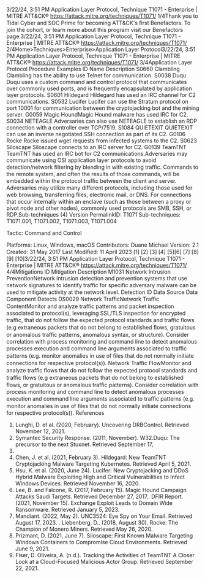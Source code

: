 3/22/24, 3:51 PM Application Layer Protocol, Technique T1071 - Enterprise | MITRE ATT&CK®
https://attack.mitre.org/techniques/T1071/ 1/4Thank you to Tidal Cyber and SOC Prime for becoming ATT&CK's ﬁrst Benefactors. To join the cohort, or learn more about this program visit our
Benefactors page.3/22/24, 3:51 PM Application Layer Protocol, Technique T1071 - Enterprise | MITRE ATT&CK®
https://attack.mitre.org/techniques/T1071/ 2/4Home>Techniques>Enterprise>Application Layer Protocol3/22/24, 3:51 PM Application Layer Protocol, Technique T1071 - Enterprise | MITRE ATT&CK®
https://attack.mitre.org/techniques/T1071/ 3/4Application Layer Protocol
Procedure Examples
ID Name Description
S0660 Clambling Clambling has the ability to use Telnet for communication.
S0038 Duqu Duqu uses a custom command and control protocol that communicates over commonly used ports, and is
frequently encapsulated by application layer protocols.
S0601 Hildegard Hildegard has used an IRC channel for C2 communications.
S0532 Lucifer Lucifer can use the Stratum protocol on port 10001 for communication between the cryptojacking bot and the
mining server.
G0059 Magic
HoundMagic Hound malware has used IRC for C2.
S0034 NETEAGLE Adversaries can also use NETEAGLE to establish an RDP connection with a controller over TCP/7519.
S1084 QUIETEXIT QUIETEXIT can use an inverse negotiated SSH connection as part of its C2.
G0106 Rocke Rocke issued wget requests from infected systems to the C2.
S0623 Siloscape Siloscape connects to an IRC server for C2.
G0139 TeamTNT TeamTNT has used an IRC bot for C2 communications.Adversaries may communicate using OSI application layer protocols to avoid detection/network ﬁltering by blending in with existing traﬃc.
Commands to the remote system, and often the results of those commands, will be embedded within the protocol traﬃc between the client
and server.
Adversaries may utilize many different protocols, including those used for web browsing, transferring ﬁles, electronic mail, or DNS. For
connections that occur internally within an enclave (such as those between a proxy or pivot node and other nodes), commonly used
protocols are SMB, SSH, or RDP.Sub-techniques (4)
Version PermalinkID: T1071
Sub-techniques:  T1071.001, T1071.002, T1071.003, T1071.004

Tactic: Command and Control

Platforms: Linux, Windows, macOS
Contributors: Duane Michael
Version: 2.1
Created: 31 May 2017
Last Modiﬁed: 11 April 2023
[1]
[2]
[3]
[4]
[5][6]
[7]
[8]
[9]
[10]3/22/24, 3:51 PM Application Layer Protocol, Technique T1071 - Enterprise | MITRE ATT&CK®
https://attack.mitre.org/techniques/T1071/ 4/4Mitigations
ID Mitigation Description
M1031 Network Intrusion
PreventionNetwork intrusion detection and prevention systems that use network signatures to identify traﬃc for
speciﬁc adversary malware can be used to mitigate activity at the network level.
Detection
ID Data Source Data Component Detects
DS0029 Network TraﬃcNetwork Traﬃc
ContentMonitor and analyze traﬃc patterns and packet inspection associated to protocol(s),
leveraging SSL/TLS inspection for encrypted traﬃc, that do not follow the expected
protocol standards and traﬃc ﬂows (e.g extraneous packets that do not belong to
established ﬂows, gratuitous or anomalous traﬃc patterns, anomalous syntax, or
structure). Consider correlation with process monitoring and command line to detect
anomalous processes execution and command line arguments associated to traﬃc
patterns (e.g. monitor anomalies in use of ﬁles that do not normally initiate connections
for respective protocol(s)).
Network Traﬃc
FlowMonitor and analyze traﬃc ﬂows that do not follow the expected protocol standards and
traﬃc ﬂows (e.g extraneous packets that do not belong to established ﬂows, or
gratuitous or anomalous traﬃc patterns). Consider correlation with process monitoring
and command line to detect anomalous processes execution and command line
arguments associated to traﬃc patterns (e.g. monitor anomalies in use of ﬁles that do
not normally initiate connections for respective protocol(s)).
References
1. Lunghi, D. et al. (2020, February). Uncovering DRBControl.
Retrieved November 12, 2021.
2. Symantec Security Response. (2011, November). W32.Duqu:
The precursor to the next Stuxnet. Retrieved September 17,
2015.
3. Chen, J. et al. (2021, February 3). Hildegard: New TeamTNT
Cryptojacking Malware Targeting Kubernetes. Retrieved April
5, 2021.
4. Hsu, K. et al. (2020, June 24). Lucifer: New Cryptojacking and
DDoS Hybrid Malware Exploiting High and Critical
Vulnerabilities to Infect Windows Devices. Retrieved November
16, 2020.
5. Lee, B. and Falcone, R. (2017, February 15). Magic Hound
Campaign Attacks Saudi Targets. Retrieved December 27,
2017.. DFIR Report. (2021, November 15). Exchange Exploit Leads to
Domain Wide Ransomware. Retrieved January 5, 2023.
7. Mandiant. (2022, May 2). UNC3524: Eye Spy on Your Email.
Retrieved August 17, 2023.
. Liebenberg, D.. (2018, August 30). Rocke: The Champion of
Monero Miners. Retrieved May 26, 2020.
9. Prizmant, D. (2021, June 7). Siloscape: First Known Malware
Targeting Windows Containers to Compromise Cloud
Environments. Retrieved June 9, 2021.
10. Fiser, D. Oliveira, A. (n.d.). Tracking the Activities of TeamTNT
A Closer Look at a Cloud-Focused Malicious Actor Group.
Retrieved September 22, 2021.